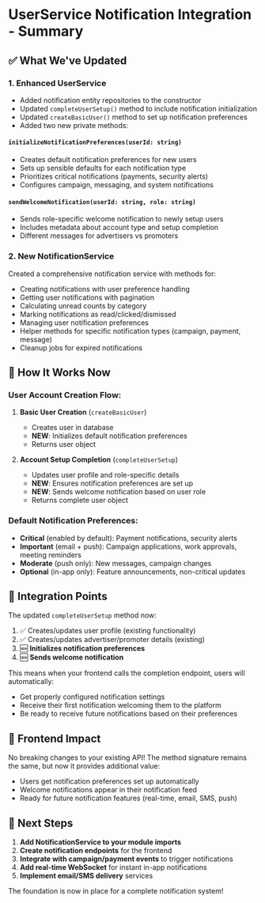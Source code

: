 # UserService Notification Integration - Summary

## ✅ **What We've Updated**

### 1. **Enhanced UserService**

- Added notification entity repositories to the constructor
- Updated `completeUserSetup()` method to include notification initialization
- Updated `createBasicUser()` method to set up notification preferences
- Added two new private methods:

#### `initializeNotificationPreferences(userId: string)`

- Creates default notification preferences for new users
- Sets up sensible defaults for each notification type
- Prioritizes critical notifications (payments, security alerts)
- Configures campaign, messaging, and system notifications

#### `sendWelcomeNotification(userId: string, role: string)`

- Sends role-specific welcome notification to newly setup users
- Includes metadata about account type and setup completion
- Different messages for advertisers vs promoters

### 2. **New NotificationService**

Created a comprehensive notification service with methods for:

- Creating notifications with user preference handling
- Getting user notifications with pagination
- Calculating unread counts by category
- Marking notifications as read/clicked/dismissed
- Managing user notification preferences
- Helper methods for specific notification types (campaign, payment, message)
- Cleanup jobs for expired notifications

## 🎯 **How It Works Now**

### User Account Creation Flow:

1. **Basic User Creation** (`createBasicUser`)
   - Creates user in database
   - **NEW**: Initializes default notification preferences
   - Returns user object

2. **Account Setup Completion** (`completeUserSetup`)
   - Updates user profile and role-specific details
   - **NEW**: Ensures notification preferences are set up
   - **NEW**: Sends welcome notification based on user role
   - Returns complete user object

### Default Notification Preferences:

- **Critical** (enabled by default): Payment notifications, security alerts
- **Important** (email + push): Campaign applications, work approvals, meeting reminders
- **Moderate** (push only): New messages, campaign changes
- **Optional** (in-app only): Feature announcements, non-critical updates

## 🔄 **Integration Points**

The updated `completeUserSetup` method now:

1. ✅ Creates/updates user profile (existing functionality)
2. ✅ Creates/updates advertiser/promoter details (existing)
3. 🆕 **Initializes notification preferences**
4. 🆕 **Sends welcome notification**

This means when your frontend calls the completion endpoint, users will automatically:

- Get properly configured notification settings
- Receive their first notification welcoming them to the platform
- Be ready to receive future notifications based on their preferences

## 📱 **Frontend Impact**

No breaking changes to your existing API! The method signature remains the same, but now it provides additional value:

- Users get notification preferences set up automatically
- Welcome notifications appear in their notification feed
- Ready for future notification features (real-time, email, SMS, push)

## 🚀 **Next Steps**

1. **Add NotificationService to your module imports**
2. **Create notification endpoints** for the frontend
3. **Integrate with campaign/payment events** to trigger notifications
4. **Add real-time WebSocket** for instant in-app notifications
5. **Implement email/SMS delivery** services

The foundation is now in place for a complete notification system!
